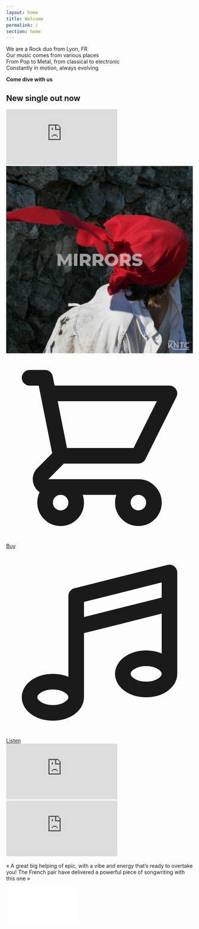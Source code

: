 ```yaml
---
layout: home
title: Welcome
permalink: /
section: home
---
```


<div class="bg-cover bg-center" style="background-image: url(assets/images/bg-dark-hand.jpg)">
  <div class="px-2 py-40 container max-w-md mx-auto anim--cascad text-center text-white" data-animate="">
    <p>
      We are a Rock duo from Lyon, FR
      <br>
      Our music comes from various places
      <br>
      From Pop to Metal, from classical to electronic
      <br>
      Constantly in motion, always evolving
    </p>
    <p class="text-xl uppercase ">
      <strong>Come dive with us</strong>
    </p>
  </div>
</div>

<div class="anim--cascad text-white" data-animate="">
  <div class="h-full bg-fixed bg-cover bg-center py-16 lg:py-32" style="background-image: url(assets/images/bg-mirrors.jpg)">
    <h2 class="text-center mb-8 anim-fade-up">New single out now</h2>
    <div class="flex-none lg:flex gap-8 max-w-5xl m-auto mb-8 px-5">
      <div class="bg-cover bg-center w-full mb-5 lg:mb-0 h-96 lg:h-auto" style="background-image: url(assets/images/mirrors-thumbnail.jpg)">
        <iframe class="w-full h-full" src="https://www.youtube.com/embed/Nt8gBSOQ9Xc" title="YouTube video player" frameborder="0" allow="accelerometer; autoplay; clipboard-write; encrypted-media; gyroscope; picture-in-picture" allowfullscreen></iframe>
      </div>
      <a href="https://hypeddit.com/oo88fa" class="block anim-fade-up w-1/2 m-auto">
        <img src="assets/images/mirrors.jpg" alt="Wrong Side of the Screen - OUT NOW" class="rounded shadow-xl w-full" loading="lazy">
      </a>
    </div>
    <div class="text-center anim-fade-up">
      <a href="https://kntcband.bandcamp.com/track/mirrors" target="_blank" rel="noopener nofollow" class="ml-1 inline-flex items-center px-6 py-2 text-lg font-bold uppercase rounded-sm shadow-sm text-white bg-red transition-colors duration-500 ease-smooth hover:bg-red-light hover:text-white focus:outline-none focus:ring-2 focus:ring-offset-2 focus:ring-red">
        <svg xmlns="http://www.w3.org/2000/svg" class="h-6 w-6" fill="none" viewBox="0 0 24 24" stroke="currentColor" stroke-width="2">
          <path stroke-linecap="round" stroke-linejoin="round" d="M3 3h2l.4 2M7 13h10l4-8H5.4M7 13L5.4 5M7 13l-2.293 2.293c-.63.63-.184 1.707.707 1.707H17m0 0a2 2 0 100 4 2 2 0 000-4zm-8 2a2 2 0 11-4 0 2 2 0 014 0z" />
        </svg>
        <span class="ml-1">Buy</span>
      </a>
      <a href="https://hypeddit.com/oo88fa" target="_blank" rel="noopener nofollow" class="ml-2 inline-flex items-center px-6 py-2 text-lg font-bold uppercase rounded-sm shadow-sm text-white bg-red transition-colors duration-500 ease-smooth hover:bg-red-light hover:text-white focus:outline-none focus:ring-2 focus:ring-offset-2 focus:ring-red">
        <svg xmlns="http://www.w3.org/2000/svg" class="inline h-6 w-6" fill="none" viewBox="0 0 24 24" stroke="currentColor">
          <path stroke-linecap="round" stroke-linejoin="round" stroke-width="2" d="M9 19V6l12-3v13M9 19c0 1.105-1.343 2-3 2s-3-.895-3-2 1.343-2 3-2 3 .895 3 2zm12-3c0 1.105-1.343 2-3 2s-3-.895-3-2 1.343-2 3-2 3 .895 3 2zM9 10l12-3" />
        </svg>
        <span class="ml-1">Listen</span>
      </a>
    </div>
  </div>
</div>

<div class="text-white anim--cascad" data-animate="">
  <div class="py-16 bg-fixed bg-cover bg-center lg:py-32" style="background-image: url(assets/images/bg-red.jpg)">
    <div class="w-11/12 max-w-3xl mx-auto">
      <div class="bg-cover bg-center" style="background-image: url(assets/images/wsots-ls-thumbnail.jpg)">
        <iframe class="w-full h-96  mb-5" src="https://www.youtube.com/embed/ERrdcX0M6Wg" title="YouTube video player" frameborder="0" allow="accelerometer; autoplay; clipboard-write; encrypted-media; gyroscope; picture-in-picture" allowfullscreen></iframe>
      </div>
    </div>
  </div>
</div>

<div class="mb-12 text-white anim--cascad" data-animate="">
  <div class="py-16 bg-fixed bg-cover bg-center lg:py-32" style="background-image: url(assets/images/bg-duality.jpg)">
    <div class="w-11/12 max-w-3xl mx-auto">
      <div class="bg-cover bg-center" style="background-image: url(assets/images/duality-thumbnail.jpg)">
        <iframe class="w-full h-96  mb-5" src="https://www.youtube.com/embed/AsJdtw-vOv4" title="YouTube video player" frameborder="0" allow="accelerometer; autoplay; clipboard-write; encrypted-media; gyroscope; picture-in-picture" allowfullscreen></iframe>
      </div>
      <div class="anim-fade-up pt-8 max-w-xl mx-auto">
        <p class="text-lg italic text-justify mb-2">
          « A great big helping of epic, with a vibe and energy that’s ready to overtake you! The French pair have delivered a powerful piece of songwriting with this one »
        </p>
        <a class="absolute right-0" href="https://v13.net/2021/06/kntc-reach-a-new-level-of-catharsis-with-their-duality-music-video-premiere/" target="_blank" rel="noopener nofollow"><img src="assets/images/v13.png" alt="V13 logo" class="w-12 mr-1"></a>
      </div>
    </div>
  </div>
</div>
